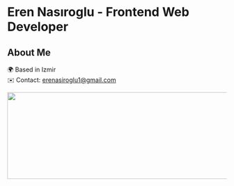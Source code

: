 # Eren Nasıroglu - Frontend Web Developer

## About Me
🌍  Based in Izmir  
✉️  Contact: [erenasiroglu1@gmail.com](mailto:erenasiroglu1@gmail.com)  
<div>
    <img src="https://github-readme-stats.vercel.app/api/top-langs/?username=erenasiroglu" width="1012px" height="200px" />
</div>


